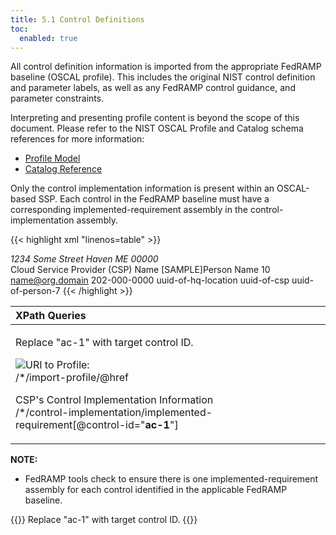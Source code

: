 ```yaml
---
title: 5.1 Control Definitions
toc:
  enabled: true
---
```

All control definition information is imported from the appropriate FedRAMP baseline (OSCAL profile). This includes the original NIST control definition and parameter labels, as well as any FedRAMP control guidance, and parameter constraints. 

Interpreting and presenting profile content is beyond the scope of this document. Please refer to the NIST OSCAL Profile and Catalog schema references for more information:

- [Profile Model](https://pages.nist.gov/OSCAL/concepts/layer/control/profile/)
- [Catalog Reference](https://pages.nist.gov/OSCAL/concepts/layer/control/catalog/)

Only the control implementation information is present within an OSCAL-based SSP. Each control in the FedRAMP baseline must have a corresponding implemented-requirement assembly in the control-implementation assembly.

{{< highlight xml "linenos=table" >}}
<metadata>
    <!-- cut -->
    <role id="information-system-security-officer"><!-- cut --></role>
        <title>System Information System Security Officer (or Equivalent)</title>
    </role>
    <location uuid="uuid-of-hq-location">
        <title>CSP HQ</title>
        <address type="work">
        <addr-line>1234 Some Street</addr-line>
        <city>Haven</city>
        <state>ME</state>
        <postal-code>00000</postal-code>
        </address>
    </location>
    <party uuid="uuid-of-csp" type="organization">
        <name>Cloud Service Provider (CSP) Name</name>
    </party>
    <party uuid="uuid-of-person-10" type="person">
        <name>[SAMPLE]Person Name 10</name>
        <prop name="job-title" value="Individual's Title"/>
        <email-address>name@org.domain</email-address>
        <telephone-number>202-000-0000</telephone-number>
        <location-uuid>uuid-of-hq-location</location-uuid>
        <member-of-organization>uuid-of-csp</member-of-organization>
    </party>
    <!-- repeat party assembly for each person -->
    <responsible-party role-id="system-poc-technical">
        <party-uuid>uuid-of-person-7</party-uuid>
    </responsible-party>
</metadata>
{{< /highlight >}}


|**XPath Queries**|
| :- |
|<p>Replace "ac-1" with target control ID.</p><p>![](Aspose.Words.415eb9c9-2d79-40cc-a4eb-a63f07c2e6dd.011.png)URI to Profile:<br>/\*/import-profile/@href</p><p>CSP's Control Implementation Information<br>/\*/control-implementation/implemented-requirement[@control-id="**ac-1**"]</p>|


**NOTE:** 

- FedRAMP tools check to ensure there is one implemented-requirement assembly for each control identified in the applicable FedRAMP baseline.

{{<callout>}}
Replace "ac-1" with target control ID.
{{</callout>}}
